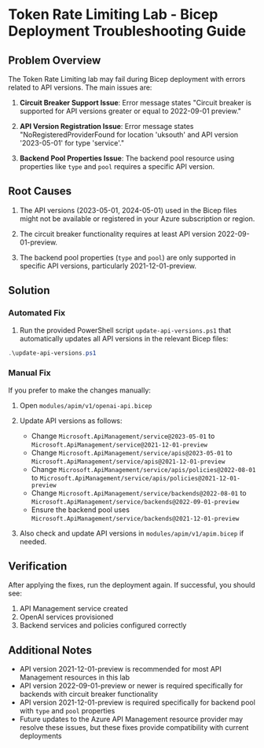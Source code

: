# Token Rate Limiting Lab - Bicep Deployment Troubleshooting Guide

## Problem Overview

The Token Rate Limiting lab may fail during Bicep deployment with errors related to API versions. The main issues are:

1. **Circuit Breaker Support Issue**: Error message states "Circuit breaker is supported for API versions greater or equal to 2022-09-01 preview."

2. **API Version Registration Issue**: Error message states "NoRegisteredProviderFound for location 'uksouth' and API version '2023-05-01' for type 'service'."

3. **Backend Pool Properties Issue**: The backend pool resource using properties like `type` and `pool` requires a specific API version.

## Root Causes

1. The API versions (2023-05-01, 2024-05-01) used in the Bicep files might not be available or registered in your Azure subscription or region.

2. The circuit breaker functionality requires at least API version 2022-09-01-preview.

3. The backend pool properties (`type` and `pool`) are only supported in specific API versions, particularly 2021-12-01-preview.

## Solution

### Automated Fix

1. Run the provided PowerShell script `update-api-versions.ps1` that automatically updates all API versions in the relevant Bicep files:

```powershell
.\update-api-versions.ps1
```

### Manual Fix

If you prefer to make the changes manually:

1. Open `modules/apim/v1/openai-api.bicep`

2. Update API versions as follows:
   - Change `Microsoft.ApiManagement/service@2023-05-01` to `Microsoft.ApiManagement/service@2021-12-01-preview`
   - Change `Microsoft.ApiManagement/service/apis@2023-05-01` to `Microsoft.ApiManagement/service/apis@2021-12-01-preview`
   - Change `Microsoft.ApiManagement/service/apis/policies@2022-08-01` to `Microsoft.ApiManagement/service/apis/policies@2021-12-01-preview`
   - Change `Microsoft.ApiManagement/service/backends@2022-08-01` to `Microsoft.ApiManagement/service/backends@2022-09-01-preview`
   - Ensure the backend pool uses `Microsoft.ApiManagement/service/backends@2021-12-01-preview`

3. Also check and update API versions in `modules/apim/v1/apim.bicep` if needed.

## Verification

After applying the fixes, run the deployment again. If successful, you should see:

1. API Management service created
2. OpenAI services provisioned
3. Backend services and policies configured correctly

## Additional Notes

- API version 2021-12-01-preview is recommended for most API Management resources in this lab
- API version 2022-09-01-preview or newer is required specifically for backends with circuit breaker functionality
- API version 2021-12-01-preview is required specifically for backend pool with `type` and `pool` properties
- Future updates to the Azure API Management resource provider may resolve these issues, but these fixes provide compatibility with current deployments
